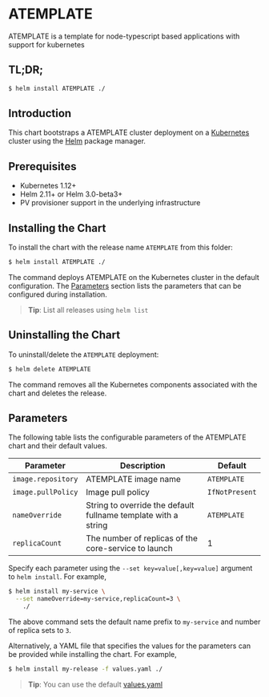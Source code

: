 # ATEMPLATE

ATEMPLATE is a template for node-typescript based applications with support for kubernetes

## TL;DR;

```bash
$ helm install ATEMPLATE ./
```

## Introduction

This chart bootstraps a ATEMPLATE cluster deployment on a [Kubernetes](http://kubernetes.io) cluster using the [Helm](https://helm.sh) package manager.

## Prerequisites

-   Kubernetes 1.12+
-   Helm 2.11+ or Helm 3.0-beta3+
-   PV provisioner support in the underlying infrastructure

## Installing the Chart

To install the chart with the release name `ATEMPLATE` from this folder:

```bash
$ helm install ATEMPLATE ./
```

The command deploys ATEMPLATE on the Kubernetes cluster in the default configuration. The [Parameters](#parameters) section lists the parameters that can be configured during installation.

> **Tip**: List all releases using `helm list`

## Uninstalling the Chart

To uninstall/delete the `ATEMPLATE` deployment:

```bash
$ helm delete ATEMPLATE
```

The command removes all the Kubernetes components associated with the chart and deletes the release.

## Parameters

The following table lists the configurable parameters of the ATEMPLATE chart and their default values.

| Parameter          | Description                                                    | Default          |
| ------------------ | -------------------------------------------------------------- | ---------------- |
| `image.repository` | ATEMPLATE image name                                      | `ATEMPLATE` |
| `image.pullPolicy` | Image pull policy                                              | `IfNotPresent`   |
| `nameOverride`     | String to override the default fullname template with a string | `ATEMPLATE` |
| `replicaCount`     | The number of replicas of the core-service to launch           | 1                |

Specify each parameter using the `--set key=value[,key=value]` argument to `helm install`. For example,

```bash
$ helm install my-service \
  --set nameOverride=my-service,replicaCount=3 \
    ./
```

The above command sets the default name prefix to `my-service` and number of replica sets to `3`.

Alternatively, a YAML file that specifies the values for the parameters can be provided while installing the chart. For example,

```bash
$ helm install my-release -f values.yaml ./
```

> **Tip**: You can use the default [values.yaml](values.yaml)
